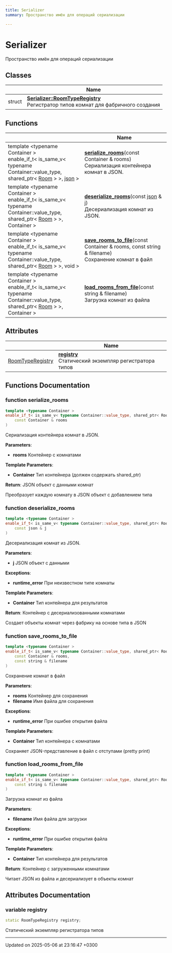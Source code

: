 ```yaml
---
title: Serializer
summary: Пространство имён для операций сериализации 

---
```


# Serializer

Пространство имён для операций сериализации 

## Classes

|                | Name           |
| -------------- | -------------- |
| struct | **[Serializer::RoomTypeRegistry](Classes/struct_serializer_1_1_room_type_registry.md)** <br>Регистратор типов комнат для фабричного создания  |

## Functions

|                | Name           |
| -------------- | -------------- |
| template <typename Container \> <br>enable_if_t< is_same_v< typename Container::value_type, shared_ptr< [Room](Classes/class_room.md) > >, [json](Modules/group__core__definitions.md#using-json) > | **[serialize_rooms](Namespaces/namespace_serializer.md#function-serialize-rooms)**(const Container & rooms)<br>Сериализация контейнера комнат в JSON.  |
| template <typename Container \> <br>enable_if_t< is_same_v< typename Container::value_type, shared_ptr< [Room](Classes/class_room.md) > >, Container > | **[deserialize_rooms](Namespaces/namespace_serializer.md#function-deserialize-rooms)**(const [json](Modules/group__core__definitions.md#using-json) & j)<br>Десериализация комнат из JSON.  |
| template <typename Container \> <br>enable_if_t< is_same_v< typename Container::value_type, shared_ptr< [Room](Classes/class_room.md) > >, void > | **[save_rooms_to_file](Namespaces/namespace_serializer.md#function-save-rooms-to-file)**(const Container & rooms, const string & filename)<br>Сохранение комнат в файл  |
| template <typename Container \> <br>enable_if_t< is_same_v< typename Container::value_type, shared_ptr< [Room](Classes/class_room.md) > >, Container > | **[load_rooms_from_file](Namespaces/namespace_serializer.md#function-load-rooms-from-file)**(const string & filename)<br>Загрузка комнат из файла  |

## Attributes

|                | Name           |
| -------------- | -------------- |
| [RoomTypeRegistry](Classes/struct_serializer_1_1_room_type_registry.md) | **[registry](Namespaces/namespace_serializer.md#variable-registry)** <br>Статический экземпляр регистратора типов  |


## Functions Documentation

### function serialize_rooms

```cpp
template <typename Container >
enable_if_t< is_same_v< typename Container::value_type, shared_ptr< Room > >, json > serialize_rooms(
    const Container & rooms
)
```

Сериализация контейнера комнат в JSON. 

**Parameters**: 

  * **rooms** Контейнер с комнатами 


**Template Parameters**: 

  * **Container** Тип контейнера (должен содержать shared_ptr<Room>) 


**Return**: JSON объект с данными комнат


Преобразует каждую комнату в JSON объект с добавлением типа 


### function deserialize_rooms

```cpp
template <typename Container >
enable_if_t< is_same_v< typename Container::value_type, shared_ptr< Room > >, Container > deserialize_rooms(
    const json & j
)
```

Десериализация комнат из JSON. 

**Parameters**: 

  * **j** JSON объект с данными 


**Exceptions**: 

  * **runtime_error** При неизвестном типе комнаты


**Template Parameters**: 

  * **Container** Тип контейнера для результатов 


**Return**: Контейнер с десериализованными комнатами 


Создает объекты комнат через фабрику на основе типа в JSON 


### function save_rooms_to_file

```cpp
template <typename Container >
enable_if_t< is_same_v< typename Container::value_type, shared_ptr< Room > >, void > save_rooms_to_file(
    const Container & rooms,
    const string & filename
)
```

Сохранение комнат в файл 

**Parameters**: 

  * **rooms** Контейнер для сохранения 
  * **filename** Имя файла для сохранения 


**Exceptions**: 

  * **runtime_error** При ошибке открытия файла


**Template Parameters**: 

  * **Container** Тип контейнера с комнатами 



Сохраняет JSON-представление в файл с отступами (pretty print) 


### function load_rooms_from_file

```cpp
template <typename Container >
enable_if_t< is_same_v< typename Container::value_type, shared_ptr< Room > >, Container > load_rooms_from_file(
    const string & filename
)
```

Загрузка комнат из файла 

**Parameters**: 

  * **filename** Имя файла для загрузки 


**Exceptions**: 

  * **runtime_error** При ошибке открытия файла


**Template Parameters**: 

  * **Container** Тип контейнера для результатов 


**Return**: Контейнер с загруженными комнатами 


Читает JSON из файла и десериализует в объекты комнат 



## Attributes Documentation

### variable registry

```cpp
static RoomTypeRegistry registry;
```

Статический экземпляр регистратора типов 




-------------------------------

Updated on 2025-05-06 at 23:16:47 +0300